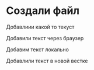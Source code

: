 # Создали файл

Добавлиии какой то текуст

Добавили текст через браузер


Добавим текст локально

Добавлили текст в новой вестке
